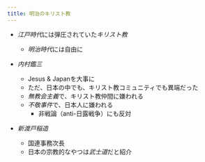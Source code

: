 ```yaml
---
title: 明治のキリスト教
---
```


* *江戸時代*には弾圧されていた*キリスト教*
  
  * *明治時代*には自由に
* *内村鑑三*
  
  * Jesus & Japanを大事に
  * ただ、日本の中でも、キリスト教コミュニティでも異端だった
  * *無教会主義*で、キリスト教仲間に嫌われる
  * *不敬事件*で、日本人に嫌われる
    * 非戦論（anti-日露戦争）にも反対
* *新渡戸稲造*
  
  * 国連事務次長
  * 日本の宗教的なやつは*武士道*だと紹介
